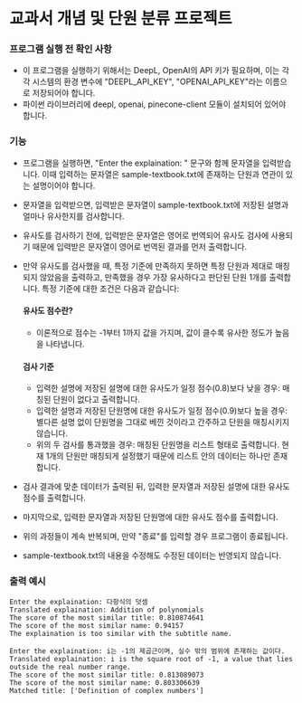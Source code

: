 # 교과서 개념 및 단원 분류 프로젝트

### 프로그램 실행 전 확인 사항
- 이 프로그램을 실행하기 위해서는 DeepL, OpenAI의 API 키가 필요하며, 이는 각각 시스템의 환경 변수에 "DEEPL_API_KEY", "OPENAI_API_KEY"라는 이름으로 저장되어야 합니다.
- 파이썬 라이브러리에 deepl, openai, pinecone-client 모듈이 설치되어 있어야 합니다.

### 기능
- 프로그램을 실행하면, "Enter the explaination: " 문구와 함께 문자열을 입력받습니다. 이때 입력하는 문자열은 sample-textbook.txt에 존재하는 단원과 연관이 있는 설명이어야 합니다.
- 문자열을 입력받으면, 입력받은 문자열이 sample-textbook.txt에 저장된 설명과 얼마나 유사한지를 검사합니다.
- 유사도를 검사하기 전에, 입력받은 문자열은 영어로 번역되어 유사도 검사에 사용되기 때문에 입력받은 문자열이 영어로 번역된 결과를 먼저 출력합니다.
- 만약 유사도를 검사했을 때, 특정 기준에 만족하지 못하면 특정 단원과 제대로 매칭되지 않았음을 출력하고, 만족했을 경우 가장 유사하다고 판단된 단원 1개를 출력합니다. 특정 기준에 대한 조건은 다음과 같습니다:
  #### 유사도 점수란?
  - 이론적으로 점수는 -1부터 1까지 값을 가지며, 값이 클수록 유사한 정도가 높음을 나타냅니다.
  
  #### 검사 기준
  - 입력한 설명에 저장된 설명에 대한 유사도가 일정 점수(0.8)보다 낮을 경우: 매칭된 단원이 없다고 출력합니다.
  - 입력한 설명과 저장된 단원명에 대한 유사도가 일정 점수(0.9)보다 높을 경우: 별다른 설명 없이 단원명을 그대로 베낀 것이라고 간주하고 단원을 매칭시키지 않습니다.
  - 위의 두 검사를 통과했을 경우: 매칭된 단원명을 리스트 형태로 출력합니다. 현재 1개의 단원만 매칭되게 설정했기 때문에 리스트 안의 데이터는 하나만 존재합니다.

- 검사 결과에 맞춘 데이터가 출력된 뒤, 입력한 문자열과 저장된 설명에 대한 유사도 점수를 출력합니다.
- 마지막으로, 입력한 문자열과 저장된 단원명에 대한 유사도 점수를 출력합니다.
- 위의 과정들이 계속 반복되며, 만약 "종료"를 입력할 경우 프로그램이 종료됩니다.
- sample-textbook.txt의 내용을 수정해도 수정된 데이터는 반영되지 않습니다.

### 출력 예시
```shell
Enter the explaination: 다항식의 덧셈
Translated explaination: Addition of polynomials
The score of the most similar title: 0.810874641
The score of the most similar name: 0.94157
The explaination is too similar with the subtitle name.
```
```shell
Enter the explaination: i는 -1의 제곱근이며, 실수 밖의 범위에 존재하는 값이다.
Translated explaination: i is the square root of -1, a value that lies outside the real number range.
The score of the most similar title: 0.813089073
The score of the most similar name: 0.803306639
Matched title: ['Definition of complex numbers']
```

